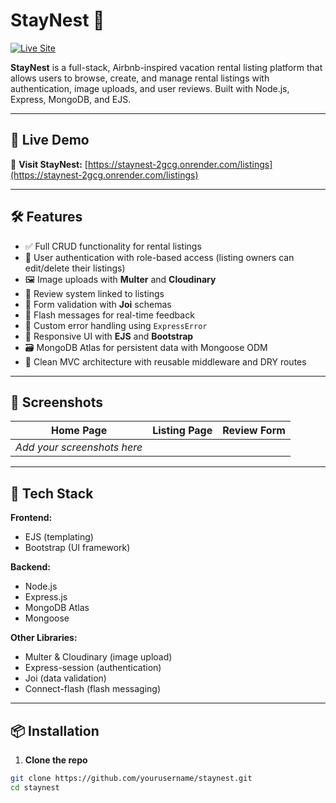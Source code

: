 # StayNest 🏡

[![Live Site](https://img.shields.io/badge/Live-StayNest-green?style=flat-square)](https://staynest-2gcg.onrender.com/listings)

**StayNest** is a full-stack, Airbnb-inspired vacation rental listing platform that allows users to browse, create, and manage rental listings with authentication, image uploads, and user reviews. Built with Node.js, Express, MongoDB, and EJS.

---

## 🚀 Live Demo

🔗 **Visit StayNest:** [https://staynest-2gcg.onrender.com/listings](https://staynest-2gcg.onrender.com/listings)

---

## 🛠️ Features

- ✅ Full CRUD functionality for rental listings
- 🔐 User authentication with role-based access (listing owners can edit/delete their listings)
- 🖼️ Image uploads with **Multer** and **Cloudinary**
- 📝 Review system linked to listings
- 🧾 Form validation with **Joi** schemas
- 💬 Flash messages for real-time feedback
- 🧰 Custom error handling using `ExpressError`
- 📱 Responsive UI with **EJS** and **Bootstrap**
- 🗃️ MongoDB Atlas for persistent data with Mongoose ODM
- 🔄 Clean MVC architecture with reusable middleware and DRY routes

---

## 📸 Screenshots

| Home Page | Listing Page | Review Form |
|-----------|--------------|-------------|
| _Add your screenshots here_ |

---

## 🧰 Tech Stack

**Frontend:**
- EJS (templating)
- Bootstrap (UI framework)

**Backend:**
- Node.js
- Express.js
- MongoDB Atlas
- Mongoose

**Other Libraries:**
- Multer & Cloudinary (image upload)
- Express-session (authentication)
- Joi (data validation)
- Connect-flash (flash messaging)

---

## 📦 Installation

1. **Clone the repo**

```bash
git clone https://github.com/yourusername/staynest.git
cd staynest
